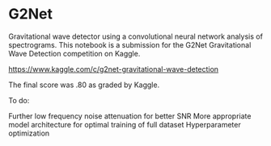# G2Net

Gravitational wave detector using a convolutional neural network analysis of spectrograms. This notebook is a submission for the G2Net Gravitational Wave Detection competition on Kaggle.

https://www.kaggle.com/c/g2net-gravitational-wave-detection

The final score was .80 as graded by Kaggle.

To do:

Further low frequency noise attenuation for better SNR 
More appropriate model architecture for optimal training of full dataset
Hyperparameter optimization
